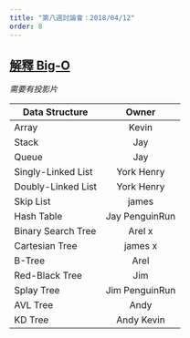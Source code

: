 ```yaml
---
title: "第八週討論會：2018/04/12"
order: 8
---
```


## [解釋 Big-O](http://bigocheatsheet.com/)

*需要有投影片*

| Data Structure | Owner |
| ------------- |:-------------:| 
| Array | Kevin |
| Stack | Jay |
| Queue | Jay |
| Singly-Linked List | York Henry|
| Doubly-Linked List | York Henry|
| Skip List | james |
| Hash Table | Jay PenguinRun|
| Binary Search Tree | Arel x |
| Cartesian Tree | james x |
| B-Tree | Arel |
| Red-Black Tree | Jim |
| Splay Tree | Jim PenguinRun |
| AVL Tree | Andy |
| KD Tree | Andy Kevin|